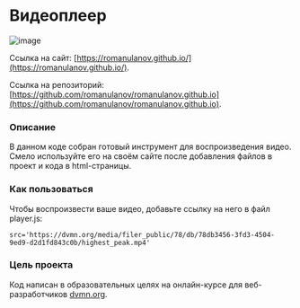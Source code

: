 # Видеоплеер 

![image](https://drive.google.com/uc?export=view&id=1nfQzUeA2SK2QElwNjydQ1u62oURvariL)

Ссылка на сайт: [https://romanulanov.github.io/](https://romanulanov.github.io/).

Ссылка на репозиторий: [https://github.com/romanulanov/romanulanov.github.io](https://github.com/romanulanov/romanulanov.github.io).

### Описание

В данном коде собран готовый инструмент для воспроизведения видео. Смело используйте его на своём сайте после добавления файлов в проект и кода в html-страницы.

### Как пользоваться

Чтобы воспроизвести ваше видео, добавьте ссылку на него в файл player.js:

```src='https://dvmn.org/media/filer_public/78/db/78db3456-3fd3-4504-9ed9-d2d1fd843c0b/highest_peak.mp4'```

### Цель проекта

Код написан в образовательных целях на онлайн-курсе для веб-разработчиков [dvmn.org](https://dvmn.org/).
